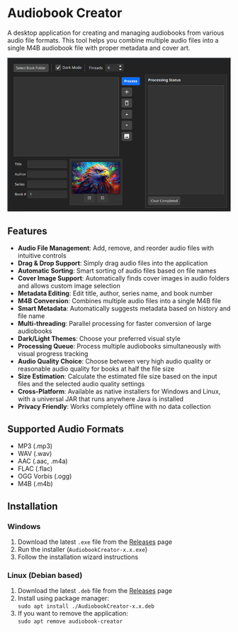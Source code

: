 # Audiobook Creator
A desktop application for creating and managing audiobooks from various audio file formats. This tool helps you combine multiple audio files into a single M4B audiobook file with proper metadata and cover art.

<img src="./screenshots/DarkModeDemonstration.png" alt="" width="600" />

## Features
- **Audio File Management**: Add, remove, and reorder audio files with intuitive controls
- **Drag & Drop Support**: Simply drag audio files into the application
- **Automatic Sorting**: Smart sorting of audio files based on file names
- **Cover Image Support**: Automatically finds cover images in audio folders and allows custom image selection
- **Metadata Editing**: Edit title, author, series name, and book number
- **M4B Conversion**: Combines multiple audio files into a single M4B file
- **Smart Metadata**: Automatically suggests metadata based on history and file name
- **Multi-threading**: Parallel processing for faster conversion of large audiobooks
- **Dark/Light Themes**: Choose your preferred visual style
- **Processing Queue**: Process multiple audiobooks simultaneously with visual progress tracking
- **Audio Quality Choice**: Choose between very high audio quality or reasonable audio quality for books at half the file size
- **Size Estimation**: Calculate the estimated file size based on the input files and the selected audio quality settings
- **Cross-Platform**: Available as native installers for Windows and Linux, with a universal JAR that runs anywhere Java is installed
- **Privacy Friendly**: Works completely offline with no data collection

## Supported Audio Formats
- MP3 (.mp3)
- WAV (.wav)
- AAC (.aac, .m4a)
- FLAC (.flac)
- OGG Vorbis (.ogg)
- M4B (.m4b)

## Installation

### Windows
1. Download the latest `.exe` file from the [Releases](https://github.com/jonask24/AudiobookCreator/releases) page
2. Run the installer (`AudiobookCreator-x.x.exe`)
3. Follow the installation wizard instructions

### Linux (Debian based)
1. Download the latest `.deb` file from the [Releases](https://github.com/jonask24/AudiobookCreator/releases) page
2. Install using package manager:  
   `sudo apt install ./AudiobookCreator-x.x.deb`
4. If you want to remove the application:  
   `sudo apt remove audiobook-creator`
